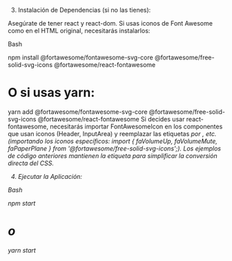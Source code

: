 3. Instalación de Dependencias (si no las tienes):

Asegúrate de tener react y react-dom. Si usas iconos de Font Awesome como en el HTML original, necesitarás instalarlos:

Bash

npm install @fortawesome/fontawesome-svg-core @fortawesome/free-solid-svg-icons @fortawesome/react-fontawesome
# O si usas yarn:
yarn add @fortawesome/fontawesome-svg-core @fortawesome/free-solid-svg-icons @fortawesome/react-fontawesome
Si decides usar react-fontawesome, necesitarás importar FontAwesomeIcon en los componentes que usan iconos (Header, InputArea) y reemplazar las etiquetas <i> por <FontAwesomeIcon icon={faVolumeUp} />, etc. (importando los iconos específicos: import { faVolumeUp, faVolumeMute, faPaperPlane } from '@fortawesome/free-solid-svg-icons';). Los ejemplos de código anteriores mantienen la etiqueta <i> para simplificar la conversión directa del CSS.

4. Ejecutar la Aplicación:

Bash

npm start
# o
yarn start